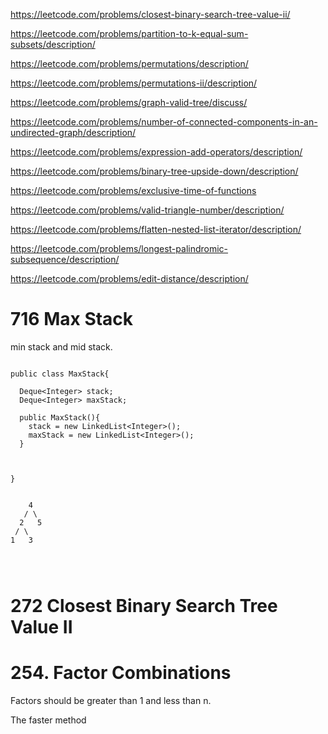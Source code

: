 https://leetcode.com/problems/closest-binary-search-tree-value-ii/

https://leetcode.com/problems/partition-to-k-equal-sum-subsets/description/

https://leetcode.com/problems/permutations/description/

https://leetcode.com/problems/permutations-ii/description/

https://leetcode.com/problems/graph-valid-tree/discuss/

https://leetcode.com/problems/number-of-connected-components-in-an-undirected-graph/description/

https://leetcode.com/problems/expression-add-operators/description/

https://leetcode.com/problems/binary-tree-upside-down/description/

https://leetcode.com/problems/exclusive-time-of-functions

https://leetcode.com/problems/valid-triangle-number/description/

https://leetcode.com/problems/flatten-nested-list-iterator/description/

https://leetcode.com/problems/longest-palindromic-subsequence/description/

https://leetcode.com/problems/edit-distance/description/



# 716 Max Stack

min stack and mid stack.

```

public class MaxStack{

  Deque<Integer> stack;
  Deque<Integer> maxStack;

  public MaxStack(){
    stack = new LinkedList<Integer>();
    maxStack = new LinkedList<Integer>();
  }



}


    4
   / \
  2   5
 / \
1   3




```

# 272 Closest Binary Search Tree Value II

# 254. Factor Combinations


Factors should be greater than 1 and less than n.

The faster method

